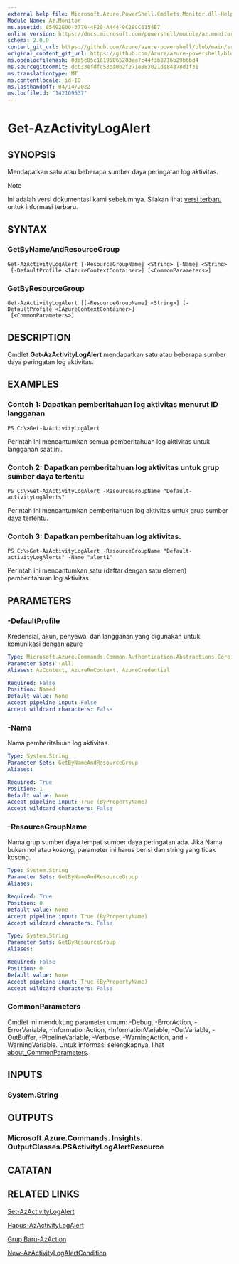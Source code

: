 ```yaml
---
external help file: Microsoft.Azure.PowerShell.Cmdlets.Monitor.dll-Help.xml
Module Name: Az.Monitor
ms.assetid: 85492E00-3776-4F20-A444-9C28CC6154B7
online version: https://docs.microsoft.com/powershell/module/az.monitor/get-azactivitylogalert
schema: 2.0.0
content_git_url: https://github.com/Azure/azure-powershell/blob/main/src/Monitor/Monitor/help/Get-AzActivityLogAlert.md
original_content_git_url: https://github.com/Azure/azure-powershell/blob/main/src/Monitor/Monitor/help/Get-AzActivityLogAlert.md
ms.openlocfilehash: 0da5c85c16195065283aa7c44f3b8716b29b6bd4
ms.sourcegitcommit: dcb33efdfc53ba0b2f271e883021de84878d1f31
ms.translationtype: MT
ms.contentlocale: id-ID
ms.lasthandoff: 04/14/2022
ms.locfileid: "142109537"
---
```

# Get-AzActivityLogAlert

## SYNOPSIS
Mendapatkan satu atau beberapa sumber daya peringatan log aktivitas.

> [!NOTE]
>Ini adalah versi dokumentasi kami sebelumnya. Silakan lihat [versi terbaru](/powershell/module/az.monitor/get-azactivitylogalert) untuk informasi terbaru.

## SYNTAX

### GetByNameAndResourceGroup
```
Get-AzActivityLogAlert [-ResourceGroupName] <String> [-Name] <String>
 [-DefaultProfile <IAzureContextContainer>] [<CommonParameters>]
```

### GetByResourceGroup
```
Get-AzActivityLogAlert [[-ResourceGroupName] <String>] [-DefaultProfile <IAzureContextContainer>]
 [<CommonParameters>]
```

## DESCRIPTION
Cmdlet **Get-AzActivityLogAlert** mendapatkan satu atau beberapa sumber daya peringatan log aktivitas.

## EXAMPLES

### Contoh 1: Dapatkan pemberitahuan log aktivitas menurut ID langganan
```
PS C:\>Get-AzActivityLogAlert
```

Perintah ini mencantumkan semua pemberitahuan log aktivitas untuk langganan saat ini.

### Contoh 2: Dapatkan pemberitahuan log aktivitas untuk grup sumber daya tertentu
```
PS C:\>Get-AzActivityLogAlert -ResourceGroupName "Default-activityLogAlerts"
```

Perintah ini mencantumkan pemberitahuan log aktivitas untuk grup sumber daya tertentu.

### Contoh 3: Dapatkan pemberitahuan log aktivitas.
```
PS C:\>Get-AzActivityLogAlert -ResourceGroupName "Default-activityLogAlerts" -Name "alert1"
```

Perintah ini mencantumkan satu (daftar dengan satu elemen) pemberitahuan log aktivitas.

## PARAMETERS

### -DefaultProfile
Kredensial, akun, penyewa, dan langganan yang digunakan untuk komunikasi dengan azure

```yaml
Type: Microsoft.Azure.Commands.Common.Authentication.Abstractions.Core.IAzureContextContainer
Parameter Sets: (All)
Aliases: AzContext, AzureRmContext, AzureCredential

Required: False
Position: Named
Default value: None
Accept pipeline input: False
Accept wildcard characters: False
```

### -Nama
Nama pemberitahuan log aktivitas.

```yaml
Type: System.String
Parameter Sets: GetByNameAndResourceGroup
Aliases:

Required: True
Position: 1
Default value: None
Accept pipeline input: True (ByPropertyName)
Accept wildcard characters: False
```

### -ResourceGroupName
Nama grup sumber daya tempat sumber daya peringatan ada.
Jika Nama bukan nol atau kosong, parameter ini harus berisi dan string yang tidak kosong.

```yaml
Type: System.String
Parameter Sets: GetByNameAndResourceGroup
Aliases:

Required: True
Position: 0
Default value: None
Accept pipeline input: True (ByPropertyName)
Accept wildcard characters: False
```

```yaml
Type: System.String
Parameter Sets: GetByResourceGroup
Aliases:

Required: False
Position: 0
Default value: None
Accept pipeline input: True (ByPropertyName)
Accept wildcard characters: False
```

### CommonParameters
Cmdlet ini mendukung parameter umum: -Debug, -ErrorAction, -ErrorVariable, -InformationAction, -InformationVariable, -OutVariable, -OutBuffer, -PipelineVariable, -Verbose, -WarningAction, and -WarningVariable. Untuk informasi selengkapnya, lihat [about_CommonParameters](http://go.microsoft.com/fwlink/?LinkID=113216).

## INPUTS

### System.String

## OUTPUTS

### Microsoft.Azure.Commands. Insights. OutputClasses.PSActivityLogAlertResource

## CATATAN

## RELATED LINKS

[Set-AzActivityLogAlert](./Set-AzActivityLogAlert.md)

[Hapus-AzActivityLogAlert](./Remove-AzActivityLogAlert.md)

[Grup Baru-AzAction](./New-AzActionGroup.md)

[New-AzActivityLogAlertCondition](./New-AzActivityLogAlertCondition.md)
